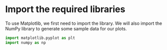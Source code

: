 # Import the required libraries

To use Matplotlib, we first need to import the library. We will also import the NumPy library to generate some sample data for our plots.

```python
import matplotlib.pyplot as plt
import numpy as np
```
